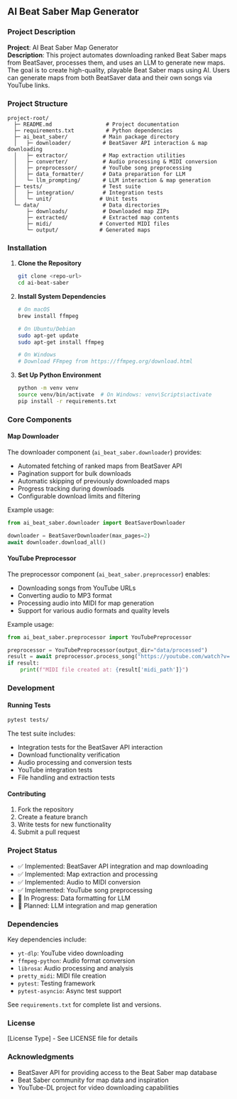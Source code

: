 ## AI Beat Saber Map Generator

### Project Description
**Project**: AI Beat Saber Map Generator  
**Description**: This project automates downloading ranked Beat Saber maps from BeatSaver, processes them, and uses an LLM to generate new maps. The goal is to create high-quality, playable Beat Saber maps using AI. Users can generate maps from both BeatSaver data and their own songs via YouTube links.

### Project Structure
```
project-root/
  ├─ README.md                 # Project documentation
  ├─ requirements.txt          # Python dependencies
  ├─ ai_beat_saber/           # Main package directory
  │   ├─ downloader/          # BeatSaver API interaction & map downloading
  │   ├─ extractor/           # Map extraction utilities
  │   ├─ converter/           # Audio processing & MIDI conversion
  │   ├─ preprocessor/        # YouTube song preprocessing
  │   ├─ data_formatter/      # Data preparation for LLM
  │   └─ llm_prompting/       # LLM interaction & map generation
  ├─ tests/                   # Test suite
  │   ├─ integration/         # Integration tests
  │   └─ unit/               # Unit tests
  └─ data/                    # Data directories
      ├─ downloads/           # Downloaded map ZIPs
      ├─ extracted/           # Extracted map contents
      ├─ midi/               # Converted MIDI files
      └─ output/             # Generated maps
```

### Installation

1. **Clone the Repository**  
   ```bash
   git clone <repo-url>
   cd ai-beat-saber
   ```

2. **Install System Dependencies**
   ```bash
   # On macOS
   brew install ffmpeg

   # On Ubuntu/Debian
   sudo apt-get update
   sudo apt-get install ffmpeg

   # On Windows
   # Download FFmpeg from https://ffmpeg.org/download.html
   ```

3. **Set Up Python Environment**  
   ```bash
   python -m venv venv
   source venv/bin/activate  # On Windows: venv\Scripts\activate
   pip install -r requirements.txt
   ```

### Core Components

#### Map Downloader
The downloader component (`ai_beat_saber.downloader`) provides:
- Automated fetching of ranked maps from BeatSaver API
- Pagination support for bulk downloads
- Automatic skipping of previously downloaded maps
- Progress tracking during downloads
- Configurable download limits and filtering

Example usage:
```python
from ai_beat_saber.downloader import BeatSaverDownloader

downloader = BeatSaverDownloader(max_pages=2)
await downloader.download_all()
```

#### YouTube Preprocessor
The preprocessor component (`ai_beat_saber.preprocessor`) enables:
- Downloading songs from YouTube URLs
- Converting audio to MP3 format
- Processing audio into MIDI for map generation
- Support for various audio formats and quality levels

Example usage:
```python
from ai_beat_saber.preprocessor import YouTubePreprocessor

preprocessor = YouTubePreprocessor(output_dir="data/processed")
result = await preprocessor.process_song("https://youtube.com/watch?v=...")
if result:
    print(f"MIDI file created at: {result['midi_path']}")
```

### Development

#### Running Tests
```bash
pytest tests/
```

The test suite includes:
- Integration tests for the BeatSaver API interaction
- Download functionality verification
- Audio processing and conversion tests
- YouTube integration tests
- File handling and extraction tests

#### Contributing
1. Fork the repository
2. Create a feature branch
3. Write tests for new functionality
4. Submit a pull request

### Project Status
- ✅ Implemented: BeatSaver API integration and map downloading
- ✅ Implemented: Map extraction and processing
- ✅ Implemented: Audio to MIDI conversion
- ✅ Implemented: YouTube song preprocessing
- 🚧 In Progress: Data formatting for LLM
- 📅 Planned: LLM integration and map generation

### Dependencies
Key dependencies include:
- `yt-dlp`: YouTube video downloading
- `ffmpeg-python`: Audio format conversion
- `librosa`: Audio processing and analysis
- `pretty_midi`: MIDI file creation
- `pytest`: Testing framework
- `pytest-asyncio`: Async test support

See `requirements.txt` for complete list and versions.

### License
[License Type] - See LICENSE file for details

### Acknowledgments
- BeatSaver API for providing access to the Beat Saber map database
- Beat Saber community for map data and inspiration
- YouTube-DL project for video downloading capabilities